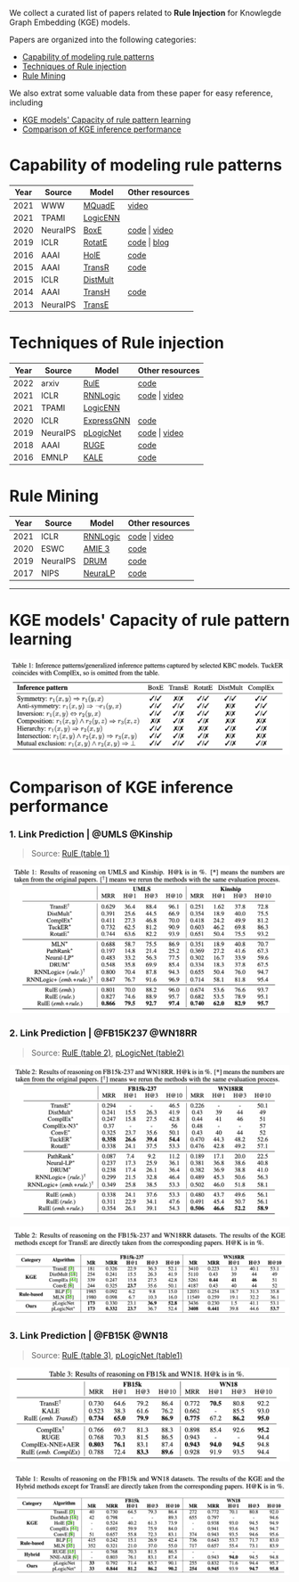 We collect a curated list of papers related to **Rule Injection** for Knowlegde Graph Embedding (KGE) models.

Papers are organized into the following categories:

- [Capability of modeling rule patterns](#Capability)
- [Techniques of Rule injection](#Techniques)
- [Rule Mining](#Rule)

We also extrat some valuable data from these paper for easy reference, including

-   [KGE models' Capacity of rule pattern learning](#KGE)
-   [Comparison of KGE inference performance](#Comparison)



# Capability of modeling rule patterns

| Year | Source   | Model                                                        | Other resources                                              |
| ---- | -------- | ------------------------------------------------------------ | ------------------------------------------------------------ |
| 2021 | WWW      | [MQuadE](https://dl.acm.org/doi/10.1145/3442381.3449879)     | [video](https://www.youtube.com/watch?v=vaoGxiog5Ag)         |
| 2021 | TPAMI    | [LogicENN](https://arxiv.org/abs/1908.07141)                 |                                                              |
| 2020 | NeuraIPS | [BoxE](https://arxiv.org/abs/2007.06267)                     | [code](https://github.com/ralphabb/BoxE) \| [video](https://papertalk.org/papertalks/9177) |
| 2019 | ICLR     | [RotatE](https://openreview.net/pdf?id=HkgEQnRqYQ)           | [code](https://github.com/DeepGraphLearning/KnowledgeGraphEmbedding) \| [blog](https://longaspire.github.io/blog/图谱论文笔记3/) |
| 2016 | AAAI     | [HolE](https://paperswithcode.com/paper/holographic-embeddings-of-knowledge-graphs) | [code](https://github.com/mnick/holographic-embeddings)      |
| 2015 | AAAI     | [TransR](https://linyankai.github.io/publications/aaai2015_transr.pdf) | [code](https://github.com/thunlp/TensorFlow-TransX)          |
| 2015 | ICLR     | [DistMult](https://scottyih.org/files/ICLR2015_updated.pdf)  |                                                              |
| 2014 | AAAI     | [TransH](https://ojs.aaai.org/index.php/AAAI/article/view/8870) | [code](https://github.com/thunlp/TensorFlow-TransX)          |
| 2013 | NeuraIPS | [TransE](https://proceedings.neurips.cc/paper/2013/file/1cecc7a77928ca8133fa24680a88d2f9-Paper.pdf) |                                                              |



# Techniques of Rule injection

| Year | Source   | Model                                          | Other resources                                              |
| ---- | -------- | ---------------------------------------------- | ------------------------------------------------------------ |
| 2022 | arxiv    | [RulE](https://arxiv.org/abs/2210.14905)       | [code](https://github.com/xiaojuantang/rule)                 |
| 2021 | ICLR     | [RNNLogic](https://arxiv.org/abs/2010.04029)   | [code](https://github.com/DeepGraphLearning/RNNLogic) \| [video](https://www.bilibili.com/video/BV1xe4y1e7bm/?spm_id_from=333.999.0.0&vd_source=42e3f601818dbf67242ca75d8b90b89b) |
| 2021 | TPAMI    | [LogicENN](https://arxiv.org/abs/1908.07141)   |                                                              |
| 2020 | ICLR     | [ExpressGNN](https://arxiv.org/abs/2001.11850) | [code](https://github.com/expressGNN/ExpressGNN)             |
| 2019 | NeuraIPS | [pLogicNet](https://arxiv.org/abs/1906.08495)  | [code](https://github.com/DeepGraphLearning/pLogicNet) \| [video](https://www.bilibili.com/video/BV1xe4y1e7bm/?spm_id_from=333.999.0.0&vd_source=42e3f601818dbf67242ca75d8b90b89b) |
| 2018 | AAAI     | [RUGE](https://arxiv.org/abs/1711.11231)       | [code](https://github.com/iieir-km/RUGE)                     |
| 2016 | EMNLP    | [KALE](https://aclanthology.org/D16-1019.pdf)  | [code](https://github.com/iieir-km/KALE)                     |



# Rule Mining

| Year | Source   | Model                                                        | Other resources                                              |
| ---- | -------- | ------------------------------------------------------------ | ------------------------------------------------------------ |
| 2021 | ICLR     | [RNNLogic](https://arxiv.org/abs/2010.04029)                 | [code](https://github.com/DeepGraphLearning/RNNLogic) \| [video](https://www.bilibili.com/video/BV1xe4y1e7bm/?spm_id_from=333.999.0.0&vd_source=42e3f601818dbf67242ca75d8b90b89b) |
| 2020 | ESWC     | [AMIE 3](https://link.springer.com/chapter/10.1007/978-3-030-49461-2_3) | [code](https://github.com/dig-team/amie)                     |
| 2019 | NeuraIPS | [DRUM](https://arxiv.org/abs/1911.00055)                     | [code](https://github.com/alisadeghian/DRUM)                 |
| 2017 | NIPS     | [NeuraLP](https://proceedings.neurips.cc/paper/2017/hash/0e55666a4ad822e0e34299df3591d979-Abstract.html) | [code](https://github.com/fanyangxyz/Neural-LP)              |

---



# KGE models' Capacity of rule pattern learning

![截屏2023-01-31 下午1.37.46](https://raw.githubusercontent.com/chensyCN/PicBed/main/202301311343003.png)

# Comparison of KGE inference performance

### 1. Link Prediction | @UMLS @Kinship

>   Source: [RulE (table 1)](https://arxiv.org/abs/2210.14905)

![截屏2023-01-31 下午1.23.26](https://raw.githubusercontent.com/chensyCN/PicBed/main/202301311344849.png)



### 2. Link Prediction | @FB15K237 @WN18RR

>   Source: [RulE (table 2)](https://arxiv.org/abs/2210.14905), [pLogicNet (table2)](https://click.endnote.com/viewer?doi=10.48550%2Farxiv.1906.08495&token=WzEyMTEwMDYsIjEwLjQ4NTUwL2FyeGl2LjE5MDYuMDg0OTUiXQ.HKarNnTAz0YklU-MJ8g_QOHrDn4)

![截屏2023-01-31 下午1.26.42](https://raw.githubusercontent.com/chensyCN/PicBed/main/202301311344129.png)



![截屏2023-01-31 下午1.29.10](https://raw.githubusercontent.com/chensyCN/PicBed/main/202301311344649.png)



### 3. Link Prediction | @FB15K @WN18

>   Source: [RulE (table 3)](https://arxiv.org/abs/2210.14905), [pLogicNet (table1)](https://click.endnote.com/viewer?doi=10.48550%2Farxiv.1906.08495&token=WzEyMTEwMDYsIjEwLjQ4NTUwL2FyeGl2LjE5MDYuMDg0OTUiXQ.HKarNnTAz0YklU-MJ8g_QOHrDn4)

![截屏2023-01-31 下午1.27.05](https://raw.githubusercontent.com/chensyCN/PicBed/main/202301311344809.png)



![截屏2023-01-31 下午1.29.52](https://raw.githubusercontent.com/chensyCN/PicBed/main/202301311344124.png)













